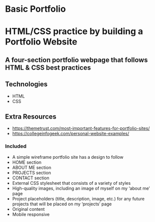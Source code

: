 # Basic Portfolio

# HTML/CSS practice by building a Portfolio Website

## A four-section portfolio webpage that follows HTML & CSS best practices

## Technologies

- HTML
- CSS

## Extra Resources

- https://themetrust.com/most-important-features-for-portfolio-sites/
- https://collegeinfogeek.com/personal-website-examples/

### Included

- A simple wireframe portfolio site has a design to follow
- HOME section
- ABOUT ME section
- PROJECTS section
- CONTACT section
- External CSS stylesheet that consists of a variety of styles
- High-quality images, including an image of myself on my ‘about me’ page
- Project placeholders (title, description, image, etc.) for any future projects that will be placed on my ‘projects’ page
- Original content
- Mobile responsive
